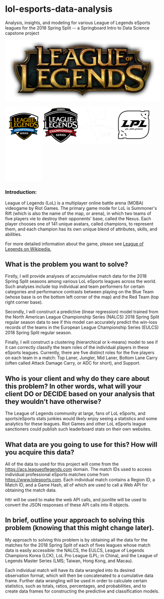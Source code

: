 # lol-esports-data-analysis
Analysis, insights, and modeling for various League of Legends eSports leagues for the 2018 Spring Split -- a Springboard Intro to Data Science capstone project

![League of Legends Logo](presentation-images/League-of-Legends-logo.png)

![NALCS Logo](presentation-images/nalcs-logo.png)![EULCS Logo](presentation-images/eulcs-logo.png)![LCK Logo](presentation-images/lck-logo.png)![LPL Logo](presentation-images/lpl-logo.png)![LMS Logo](presentation-images/lms-logo.png)
### Introduction:
League of Legends (LoL) is a multiplayer online battle arena (MOBA) videogame by Riot Games.  The primary game mode for LoL is Summoner's Rift (which is also the name of the map, or arena), in which two teams of five players vie to destroy their opponents' base, called the Nexus.  Each player chooses one of 141 unique avatars, called champions, to represent them, and each champion has its own unique blend of attributes, skills, and abilities.

For more detailed information about the game, please see <a href="https://en.wikipedia.org/wiki/League_of_Legends#Gameplay" target="_blank">League of Legends on Wikipedia.</a>


## What is the problem you want to solve?

Firstly, I will provide analyses of accumulative match data for the 2018 Spring Split seasons among various LoL eSports leagues across the world.  Such analyses include top individual and team performers for certain categories and performance contrasts between playing on the Blue Team (whose base is on the bottom left corner of the map) and the Red Team (top right corner base).

Secondly, I will construct a predictive (linear regression) model trained from the North American League Championship Series (NALCS) 2018 Spring Split regular season data to see if this model can accurately predict the win-loss records of the teams in the European League Championship Series (EULCS) 2018 Spring Split regular season.

Finally, I will construct a clustering (hierarchical or k-means) model to see if it can correctly classify the team roles of the individual players in these eSports leagues.  Currently, there are five distinct roles for the five players on each team in a match: Top Laner, Jungler, Mid Laner, Bottom Lane Carry (often called Attack Damage Carry, or ADC for short), and Support.  

## Who is your client and why do they care about this problem? In other words, what will your client DO or DECIDE based on your analysis that they wouldn’t have otherwise?

The League of Legends community at large, fans of LoL eSports, and sports/eSports stats junkies would likely enjoy seeing a statistics and some analytics for these leagues.  Riot Games and other LoL eSports league sanctioners could publish such leaderboard stats on their own websites.

## What data are you going to use for this? How will you acquire this data?

All of the data to used for this project will come from the <a href="https://acs.leagueoflegends.com">https://acs.leagueoflegends.com</a> domain.  The match IDs used to access individual professional eSports matches come from <a href="https://www.lolesports.com">https://www.lolesports.com</a>.  Each individual match contains a Region ID, a Match ID, and a Game Hash, all of which are used to call a Web API for obtaining the match data.

httr will be used to make the web API calls, and jsonlite will be used to convert the JSON responses of these API calls into R objects.


## In brief, outline your approach to solving this problem (knowing that this might change later).

My approach to solving this problem is by obtaining all the data for the matches for the 2018 Spring Split of each of fives leagues whose match data is easily accessible: the NALCS, the EULCS, League of Legends Champions Korea (LCK), LoL Pro League (LPL; in China), and the League of Legends Master Series (LMS; Taiwan, Hong Kong, and Macau).

Each individual match will have its data wrangled into its desired observation format, which will then be concatenated to a cumulative data frame.  Further data wrangling will be used in order to calculate certain statistics, such as totals, ratios, percentages, and probabilities, and to create data frames for constructing the predictive and classification models.